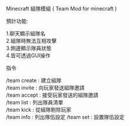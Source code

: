 Minecraft 組隊模組 ( Team Mod for minecraft )  


預計功能:  
  
1.聊天顯示組隊名  
2.組隊時無法互相攻擊  
3.側邊顯示隊員狀態  
4.皆可透過GUI操作  
   
指令  
  
/team create <name> : 建立組隊  
/team invite <player> : 向玩家發送組隊邀請  
/team accept <player>: 接受玩家發送的組隊邀請  
/team list : 列出隊員清單  
/team kick <player> : 從組隊剔除玩家  
/team info : 列出隊伍設定
/team set <attribute> <value> : 設置隊伍設定

